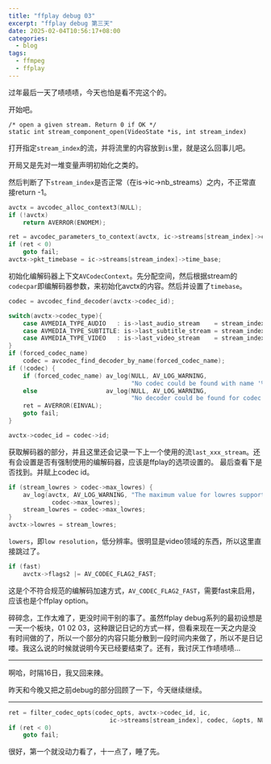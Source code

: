 ```yaml
---
title: "ffplay debug 03"
excerpt: "ffplay debug 第三天"
date: 2025-02-04T10:56:17+08:00
categories:
  - blog
tags:
  - ffmpeg
  - ffplay
---
```

过年最后一天了啧啧啧，今天也怕是看不完这个的。

开始吧。
```
/* open a given stream. Return 0 if OK */
static int stream_component_open(VideoState *is, int stream_index)
```
打开指定`stream_index`的流，并将流里的内容放到`is`里，就是这么回事儿吧。

开局又是先对一堆变量声明初始化之类的。

然后判断了下`stream_index`是否正常（在is->ic->nb_streams）之内，不正常直接return -1。
```c
avctx = avcodec_alloc_context3(NULL);
if (!avctx)
    return AVERROR(ENOMEM);

ret = avcodec_parameters_to_context(avctx, ic->streams[stream_index]->codecpar);
if (ret < 0)
    goto fail;
avctx->pkt_timebase = ic->streams[stream_index]->time_base;
```
初始化编解码器上下文`AVCodecContext`。先分配空间，然后根据stream的`codecpar`即编解码器参数，来初始化avctx的内容。然后并设置了`timebase`。
```c
codec = avcodec_find_decoder(avctx->codec_id);

switch(avctx->codec_type){
    case AVMEDIA_TYPE_AUDIO   : is->last_audio_stream    = stream_index; forced_codec_name =    audio_codec_name; break;
    case AVMEDIA_TYPE_SUBTITLE: is->last_subtitle_stream = stream_index; forced_codec_name = subtitle_codec_name; break;
    case AVMEDIA_TYPE_VIDEO   : is->last_video_stream    = stream_index; forced_codec_name =    video_codec_name; break;
}
if (forced_codec_name)
    codec = avcodec_find_decoder_by_name(forced_codec_name);
if (!codec) {
    if (forced_codec_name) av_log(NULL, AV_LOG_WARNING,
                                  "No codec could be found with name '%s'\n", forced_codec_name);
    else                   av_log(NULL, AV_LOG_WARNING,
                                  "No decoder could be found for codec %s\n", avcodec_get_name(avctx->codec_id));
    ret = AVERROR(EINVAL);
    goto fail;
}

avctx->codec_id = codec->id;
```
获取解码器的部分，并且这里还会记录一下上一个使用的流`last_xxx_stream`。还有会设置是否有强制使用的编解码器，应该是ffplay的选项设置的。
最后查看下是否找到。并赋上codec id。
```c
if (stream_lowres > codec->max_lowres) {
    av_log(avctx, AV_LOG_WARNING, "The maximum value for lowres supported by the decoder is %d\n",
            codec->max_lowres);
    stream_lowres = codec->max_lowres;
}
avctx->lowres = stream_lowres;
```
`lowers`，即`low resolution`，低分辨率。很明显是video领域的东西，所以这里直接跳过了。
```c
if (fast)
    avctx->flags2 |= AV_CODEC_FLAG2_FAST;
```
这是个不符合规范的编解码加速方式，`AV_CODEC_FLAG2_FAST`，需要fast来启用，应该也是个ffplay option。

碎碎念，工作太难了，更没时间干别的事了。虽然ffplay debug系列的最初设想是一天一个板块，01 02 03，这种跟记日记的方式一样，但看来现在一天之内是没有时间做的了，所以一个部分的内容只能分散到一段时间内来做了，所以不是日记喽。我这么说的时候就说明今天已经要结束了。还有，我讨厌工作啧啧啧…

---

啊哈，时隔16日，我又回来辣。

昨天和今晚又把之前debug的部分回顾了一下，今天继续继续。

---

```c
ret = filter_codec_opts(codec_opts, avctx->codec_id, ic,
                            ic->streams[stream_index], codec, &opts, NULL);
if (ret < 0)
    goto fail;
```
很好，第一个就没动力看了，十一点了，睡了先。
